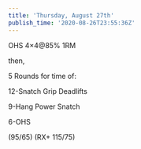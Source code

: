 ```yaml
---
title: 'Thursday, August 27th'
publish_time: '2020-08-26T23:55:36Z'
---
```


OHS 4×4\@85% 1RM

then,

5 Rounds for time of:

12-Snatch Grip Deadlifts

9-Hang Power Snatch

6-OHS

(95/65) (RX+ 115/75)
